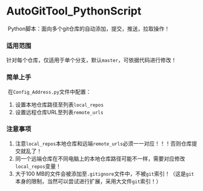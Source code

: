 # AutoGitTool_PythonScript
​    Python脚本：面向多个git仓库的自动添加，提交，推送，拉取操作！

### 适用范围

​    针对每个仓库，仅适用于单个分支，默认`master`，可依据代码进行修改！

### 简单上手

​    在`Config_Address.py`文件中配置：
1. 设置本地仓库路径至列表`local_repos`
2. 设置远程仓库URL至列表`remote_urls`

### 注意事项​  

1.   注意`local_repos`本地仓库和远端`remote_urls`必须一一对应！！！否则仓库提交就乱了！
2.   同一个远端仓库在不同电脑上的本地仓库路径可能不一样，需要对应修改`local_repos`变量！
3.   大于100 MB的文件会被添加至`.gitignore`文件中，不被`git`索引！（这是`git`本身的限制，当然可以尝试进行扩展，采用大文件`git`索引！）
